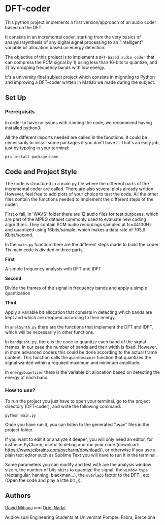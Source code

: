 # DFT-coder
This python project implements a first version/approach of an audio coder based on the DFT. 

It consists in an incremental coder, starting from the very basics of analysis/synthesis of any digital signal processing to an "intelligent" variable bit allocation based on energy detection.

The objective of this project is to implement a `DFT-based audio coder` that can compress the PCM signal by 1) using less than 16-bits to quantize, and 2) by dropping frequency bands with low energy.

It's a university final subject project which consists in migrating to Python and improving a DFT-coder written in Matlab we made during the subject.

## Set Up
### Prerequisits
In order to have no issues with running the code, we recommend having installed python3.

All the different imports needed are called in the functions. It could be necessarily to install some packages if you don't have it. That's an easy job, just by typping in your terminal: 
```
pip install package-name
```

## Code and Project Style
The code is structured in a main.py file where the different parts of the incremental coder are called. There are also several plots already written. However, feel free to add plots of your choice to test the code. All the other files contain the functions needed to implement the different steps of the coder. 

First o fall, in 'WAVS' folder there are 12 audio files for test purposes, which are part of the MPEG dataset commonly used to evaluate new coding algorithms. They contain PCM audio recordings sampled at fs=44100Hz and quantized using 16bits/sample, which makes a data rate of 705,6 Kbits/second. 

In the `main.py` function there are the different steps made to build the coder. Tis main code is divided in three parts.

**First** 

A simple frequency analysis with DFT and IDFT

**Second** 

Divide the frames of the signal in frequency bands and apply a simple quantization

**Third** 

Apply a variable bit allocation that consists in detecting which bands are kept and which are dropped according to their energy.

In `analSynth.py` there are the functions that implement the DFT and IDFT, which will be necessarily in other functions.

In `bandquant.py`, there is the code to quantize each band of the signal frames. In our case the number of bands and their width is fixed. However, in more advanced coders this could be done according to the actual frame content. This function calls the `quantimaxmin` function that quantizes the signal wanted within a required maximum and minimum amplitude. 

In `energyQuantizer` there is the variable bit allocation based on detecting the energy of each band.


### How to use?
To run the project you just have to open your terminal, go to the project directory (DFT-coder), and write the following command:
```
python main.py
```
Once you have run it, you can listen to the generated ".wav" files in the project folder.

If you want to edit it or analyze it deeper, you will only need an editor, for instance PyCharm, useful to debug and run your code (download: https://www.jetbrains.com/pycharm/download/), or otherwise if you use a plain text editor such as Sublime Text you will have to run it in the terminal.

Some parameters you can modify and test with are the analysis window size `N`, the number of bits `nbits` to quantize the signal, the `window type` (rectangular, hanning, blackman...), the `overlapp` factor to the DFT , etc. (Open the code and play a little bit ;)).

## Authors
[David Mitjana](https://github.com/mitji) and [Oriol Nadal](https://github.com/oriolnadal)

Audiovisual Engineering Students at Universitat Pompeu Fabra, Barcelona.





